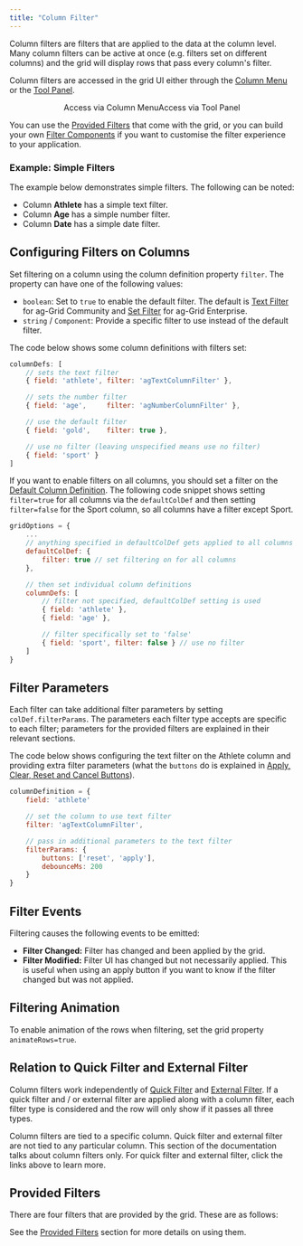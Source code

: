 ```yaml
---
title: "Column Filter"
---
```


Column filters are filters that are applied to the data at the column level. Many column filters can be active at once (e.g. filters set on different columns) and the grid will display rows that pass every column's filter.


Column filters are accessed in the grid UI either through the [Column Menu](../column-menu/) or the [Tool Panel](../tool-panel/).

<div style="display: flex; justify-content: center;">
    <image-caption src="filtering/resources/openColumn.gif" alt="Open Column" width="25rem">
        Access via Column Menu
    </image-caption>
    <image-caption src="filtering/resources/openToolPanel.gif" alt="Open Tool Panel" width="25rem">
        Access via Tool Panel
    </image-caption>
</div>


You can use the [Provided Filters](../filter-provided/) that come with the grid, or you can build your own [Filter Components](../filter-component/) if you want to customise the filter experience to your application.

### Example: Simple Filters

The example below demonstrates simple filters. The following can be noted:

- Column **Athlete** has a simple text filter.
- Column **Age** has a simple number filter.
- Column **Date** has a simple date filter.


<grid-example title='Provided Simple' name='provided-simple' type='generated' options='{ "exampleHeight": 560 }'></grid-example>

## Configuring Filters on Columns


Set filtering on a column using the column definition property `filter`. The property can have
one of the following values:

- `boolean`: Set to `true` to enable the default filter. The default is [Text Filter](../filter-text/) for ag-Grid Community and [Set Filter](../filter-set/) for ag-Grid Enterprise.
- `string` / `Component`: Provide a specific filter to use instead of the default filter.



The code below shows some column definitions with filters set:

```js
columnDefs: [
    // sets the text filter
    { field: 'athlete', filter: 'agTextColumnFilter' },

    // sets the number filter
    { field: 'age',     filter: 'agNumberColumnFilter' },

    // use the default filter
    { field: 'gold',    filter: true },

    // use no filter (leaving unspecified means use no filter)
    { field: 'sport' }
]
```

If you want to enable filters on all columns, you should set a filter on the [Default Column Definition](../column-definitions/#default-column-definitions). The following code snippet shows setting `filter=true` for all columns via the `defaultColDef` and then setting `filter=false` for the Sport column, so all columns have a filter except Sport.

```js
gridOptions = {
    ...
    // anything specified in defaultColDef gets applied to all columns
    defaultColDef: {
        filter: true // set filtering on for all columns
    },

    // then set individual column definitions
    columnDefs: [
        // filter not specified, defaultColDef setting is used
        { field: 'athlete' },
        { field: 'age' },

        // filter specifically set to 'false'
        { field: 'sport', filter: false } // use no filter
    ]
}
```

## Filter Parameters


Each filter can take additional filter parameters by setting `colDef.filterParams`. The parameters each filter type accepts are specific to each filter; parameters for the provided filters are explained in their relevant sections.

The code below shows configuring the text filter on the Athlete column and providing extra filter parameters (what the `buttons` do is explained in [Apply, Clear, Reset and Cancel Buttons](../filter-provided/#apply-clear-reset-and-cancel-buttons)).

```js
columnDefinition = {
    field: 'athlete'

    // set the column to use text filter
    filter: 'agTextColumnFilter',

    // pass in additional parameters to the text filter
    filterParams: {
        buttons: ['reset', 'apply'],
        debounceMs: 200
    }
}
```

## Filter Events

Filtering causes the following events to be emitted:

- **Filter Changed:** Filter has changed and been applied by the grid.
- **Filter Modified:** Filter UI has changed but not necessarily applied. This is useful when using an apply button if you want to know if the filter changed but was not applied.

## Filtering Animation

To enable animation of the rows when filtering, set the grid property `animateRows=true`.

## Relation to Quick Filter and External Filter


Column filters work independently of [Quick Filter](../filter-quick/) and [External Filter](../filter-external/). If a quick filter and / or external filter are applied along with a column filter, each filter type is considered and the row will only show if it passes all three types.

Column filters are tied to a specific column. Quick filter and external filter are not tied to any particular column. This section of the documentation talks about column filters only. For quick filter and external filter, click the links above to learn more.

## Provided Filters


There are four filters that are provided by the grid. These are as follows:

<api-documentation source='filtering/resources/filtering.json' section="providedFilters"></api-documentation>


See the [Provided Filters](../filter-provided/) section for more details on using them.